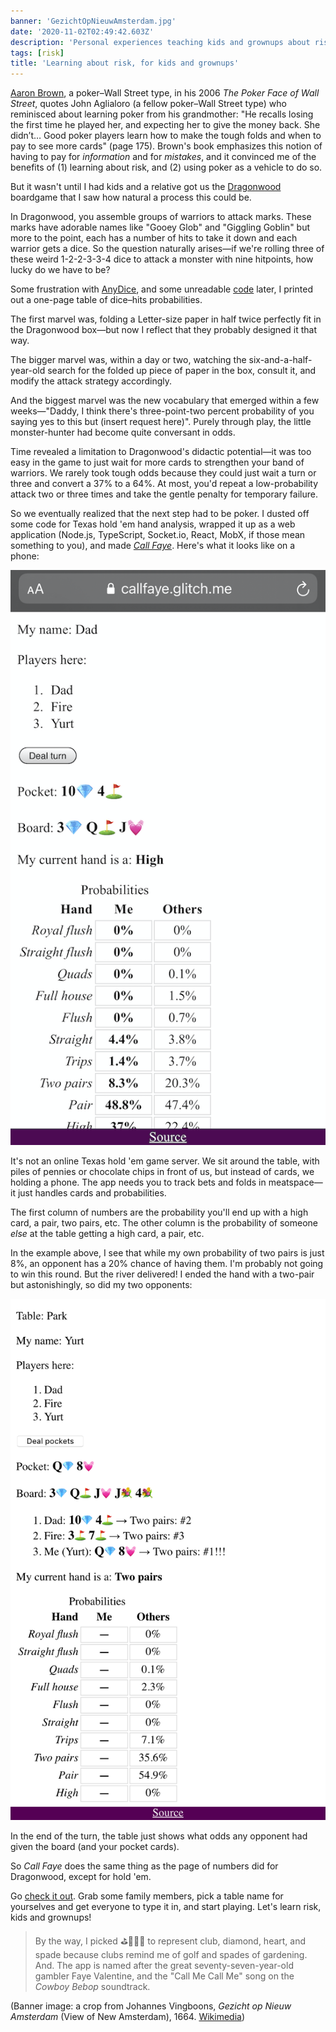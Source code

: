 ```yaml
---
banner: 'GezichtOpNieuwAmsterdam.jpg'
date: '2020-11-02T02:49:42.603Z'
description: 'Personal experiences teaching kids and grownups about risk through games'
tags: [risk]
title: 'Learning about risk, for kids and grownups'
---
```


[Aaron Brown](https://www.eraider.com/), a poker–Wall Street type, in his 2006 *The Poker Face of Wall Street*, quotes John Aglialoro (a fellow poker–Wall Street type) who reminisced about learning poker from his grandmother: "He recalls losing the first time he played her, and expecting her to give the money back. She didn’t… Good poker players learn how to make the tough folds and when to pay to see more cards" (page 175). Brown's book emphasizes this notion of having to pay for *information* and for *mistakes*, and it convinced me of the benefits of (1) learning about risk, and (2) using poker as a vehicle to do so.

But it wasn't until I had kids and a relative got us the [Dragonwood](https://gamewright.com/product/dragonwood) boardgame that I saw how natural a process this could be.

In Dragonwood, you assemble groups of warriors to attack marks. These marks have adorable names like "Gooey Glob" and "Giggling Goblin" but more to the point, each has a number of hits to take it down and each warrior gets a dice. So the question naturally arises—if we're rolling three of these weird 1-2-2-3-3-4 dice to attack a monster with nine hitpoints, how lucky do we have to be?

Some frustration with [AnyDice](https://anydice.com/), and some unreadable [code](https://github.com/fasiha/dragonwood-tm-rolls/) later, I printed out a one-page table of dice–hits probabilities.

The first marvel was, folding a Letter-size paper in half twice perfectly fit in the Dragonwood box—but now I reflect that they probably designed it that way.

The bigger marvel was, within a day or two, watching the six-and-a-half-year-old search for the folded up piece of paper in the box, consult it, and modify the attack strategy accordingly.

And the biggest marvel was the new vocabulary that emerged within a few weeks—"Daddy, I think there's three-point-two percent probability of you saying yes to this but (insert request here)". Purely through play, the little monster-hunter had become quite conversant in odds.

Time revealed a limitation to Dragonwood's didactic potential—it was too easy in the game to just wait for more cards to strengthen your band of warriors. We rarely took tough odds because they could just wait a turn or three and convert a 37% to a 64%. At most, you'd repeat a low-probability attack two or three times and take the gentle penalty for temporary failure.

So we eventually realized that the next step had to be poker. I dusted off some code for Texas hold 'em hand analysis, wrapped it up as a web application (Node.js, TypeScript, Socket.io, React, MobX, if those mean something to you), and made [*Call Faye*](https://callfaye.glitch.me). Here's what it looks like on a phone:

![Call Faye screenshot, after the flop](callfaye-mobile.png)

It's not an online Texas hold 'em game server. We sit around the table, with piles of pennies or chocolate chips in front of us, but instead of cards, we holding a phone. The app needs you to track bets and folds in meatspace—it just handles cards and probabilities.

The first column of numbers are the probability you'll end up with a high card, a pair, two pairs, etc. The other column is the probability of someone *else* at the table getting a high card, a pair, etc.

In the example above, I see that while my own probability of two pairs is just 8%, an opponent has a 20% chance of having them. I'm probably not going to win this round. But the river delivered! I ended the hand with a two-pair but astonishingly, so did my two opponents:

![Call Faye screenshot, the end of the game](callfaye-desktop.png)

In the end of the turn, the table just shows what odds any opponent had given the board (and your pocket cards).

So *Call Faye* does the same thing as the page of numbers did for Dragonwood, except for hold 'em.

Go [check it out](https://callfaye.glitch.me). Grab some family members, pick a table name for yourselves and get everyone to type it in, and start playing. Let's learn risk, kids and grownups!

> By the way, I picked ⛳️💎💓💐 to represent club, diamond, heart, and spade because clubs remind me of golf and spades of gardening. And. The app is named after the great seventy-seven-year-old gambler Faye Valentine, and the "Call Me Call Me" song on the *Cowboy Bebop* soundtrack.

(Banner image: a crop from Johannes Vingboons, *Gezicht op Nieuw Amsterdam* (View of New Amsterdam), 1664. [Wikimedia](https://commons.wikimedia.org/wiki/File:GezichtOpNieuwAmsterdam.jpg))